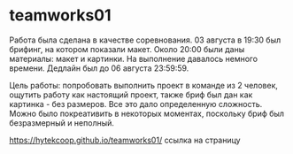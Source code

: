 # teamworks01

Работа была сделана в качестве соревнования. 03 августа в 19:30 был брифинг, на котором показали макет. Около 20:00 были даны материалы: макет и картинки. На выполнение давалось немного времени. Дедлайн был до 06 августа 23:59:59.

Цель работы: попробовать выполнить проект в команде из 2 человек, ощутить работу как настоящий проект, также бриф был дан как картинка - без размеров. Все это дало определенную сложность. Можно было покреативить в некоторых моментах, поскольку бриф был безразмерный и неполный.

https://hytekcoop.github.io/teamworks01/ ссылка на страницу
